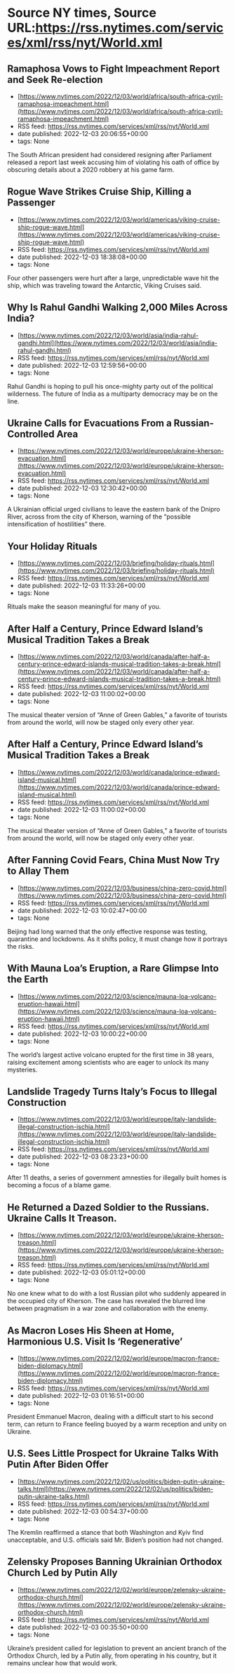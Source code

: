 # Source NY times, Source URL:https://rss.nytimes.com/services/xml/rss/nyt/World.xml

## Ramaphosa Vows to Fight Impeachment Report and Seek Re-election
 - [https://www.nytimes.com/2022/12/03/world/africa/south-africa-cyril-ramaphosa-impeachment.html](https://www.nytimes.com/2022/12/03/world/africa/south-africa-cyril-ramaphosa-impeachment.html)
 - RSS feed: https://rss.nytimes.com/services/xml/rss/nyt/World.xml
 - date published: 2022-12-03 20:06:55+00:00
 - tags: None

The South African president had considered resigning after Parliament released a report last week accusing him of violating his oath of office by obscuring details about a 2020 robbery at his game farm.

## Rogue Wave Strikes Cruise Ship, Killing a Passenger
 - [https://www.nytimes.com/2022/12/03/world/americas/viking-cruise-ship-rogue-wave.html](https://www.nytimes.com/2022/12/03/world/americas/viking-cruise-ship-rogue-wave.html)
 - RSS feed: https://rss.nytimes.com/services/xml/rss/nyt/World.xml
 - date published: 2022-12-03 18:38:08+00:00
 - tags: None

Four other passengers were hurt after a large, unpredictable wave hit the ship, which was traveling toward the Antarctic, Viking Cruises said.

## Why Is Rahul Gandhi Walking 2,000 Miles Across India?
 - [https://www.nytimes.com/2022/12/03/world/asia/india-rahul-gandhi.html](https://www.nytimes.com/2022/12/03/world/asia/india-rahul-gandhi.html)
 - RSS feed: https://rss.nytimes.com/services/xml/rss/nyt/World.xml
 - date published: 2022-12-03 12:59:56+00:00
 - tags: None

Rahul Gandhi is hoping to pull his once-mighty party out of the political wilderness. The future of India as a multiparty democracy may be on the line.

## Ukraine Calls for Evacuations From a Russian-Controlled Area
 - [https://www.nytimes.com/2022/12/03/world/europe/ukraine-kherson-evacuation.html](https://www.nytimes.com/2022/12/03/world/europe/ukraine-kherson-evacuation.html)
 - RSS feed: https://rss.nytimes.com/services/xml/rss/nyt/World.xml
 - date published: 2022-12-03 12:30:42+00:00
 - tags: None

A Ukrainian official urged civilians to leave the eastern bank of the Dnipro River, across from the city of Kherson, warning of the “possible intensification of hostilities” there.

## Your Holiday Rituals
 - [https://www.nytimes.com/2022/12/03/briefing/holiday-rituals.html](https://www.nytimes.com/2022/12/03/briefing/holiday-rituals.html)
 - RSS feed: https://rss.nytimes.com/services/xml/rss/nyt/World.xml
 - date published: 2022-12-03 11:33:26+00:00
 - tags: None

Rituals make the season meaningful for many of you.

## After Half a Century, Prince Edward Island’s Musical Tradition Takes a Break
 - [https://www.nytimes.com/2022/12/03/world/canada/after-half-a-century-prince-edward-islands-musical-tradition-takes-a-break.html](https://www.nytimes.com/2022/12/03/world/canada/after-half-a-century-prince-edward-islands-musical-tradition-takes-a-break.html)
 - RSS feed: https://rss.nytimes.com/services/xml/rss/nyt/World.xml
 - date published: 2022-12-03 11:00:02+00:00
 - tags: None

The musical theater version of “Anne of Green Gables,” a favorite of tourists from around the world, will now be staged only every other year.

## After Half a Century, Prince Edward Island’s Musical Tradition Takes a Break
 - [https://www.nytimes.com/2022/12/03/world/canada/prince-edward-island-musical.html](https://www.nytimes.com/2022/12/03/world/canada/prince-edward-island-musical.html)
 - RSS feed: https://rss.nytimes.com/services/xml/rss/nyt/World.xml
 - date published: 2022-12-03 11:00:02+00:00
 - tags: None

The musical theater version of “Anne of Green Gables,” a favorite of tourists from around the world, will now be staged only every other year.

## After Fanning Covid Fears, China Must Now Try to Allay Them
 - [https://www.nytimes.com/2022/12/03/business/china-zero-covid.html](https://www.nytimes.com/2022/12/03/business/china-zero-covid.html)
 - RSS feed: https://rss.nytimes.com/services/xml/rss/nyt/World.xml
 - date published: 2022-12-03 10:02:47+00:00
 - tags: None

Beijing had long warned that the only effective response was testing, quarantine and lockdowns. As it shifts policy, it must change how it portrays the risks.

## With Mauna Loa’s Eruption, a Rare Glimpse Into the Earth
 - [https://www.nytimes.com/2022/12/03/science/mauna-loa-volcano-eruption-hawaii.html](https://www.nytimes.com/2022/12/03/science/mauna-loa-volcano-eruption-hawaii.html)
 - RSS feed: https://rss.nytimes.com/services/xml/rss/nyt/World.xml
 - date published: 2022-12-03 10:00:22+00:00
 - tags: None

The world’s largest active volcano erupted for the first time in 38 years, raising excitement among scientists who are eager to unlock its many mysteries.

## Landslide Tragedy Turns Italy’s Focus to Illegal Construction
 - [https://www.nytimes.com/2022/12/03/world/europe/italy-landslide-illegal-construction-ischia.html](https://www.nytimes.com/2022/12/03/world/europe/italy-landslide-illegal-construction-ischia.html)
 - RSS feed: https://rss.nytimes.com/services/xml/rss/nyt/World.xml
 - date published: 2022-12-03 08:23:23+00:00
 - tags: None

After 11 deaths, a series of government amnesties for illegally built homes is becoming a focus of a blame game.

## He Returned a Dazed Soldier to the Russians. Ukraine Calls It Treason.
 - [https://www.nytimes.com/2022/12/03/world/europe/ukraine-kherson-treason.html](https://www.nytimes.com/2022/12/03/world/europe/ukraine-kherson-treason.html)
 - RSS feed: https://rss.nytimes.com/services/xml/rss/nyt/World.xml
 - date published: 2022-12-03 05:01:12+00:00
 - tags: None

No one knew what to do with a lost Russian pilot who suddenly appeared in the occupied city of Kherson. The case has revealed the blurred line between pragmatism in a war zone and collaboration with the enemy.

## As Macron Loses His Sheen at Home, Harmonious U.S. Visit Is ‘Regenerative’
 - [https://www.nytimes.com/2022/12/02/world/europe/macron-france-biden-diplomacy.html](https://www.nytimes.com/2022/12/02/world/europe/macron-france-biden-diplomacy.html)
 - RSS feed: https://rss.nytimes.com/services/xml/rss/nyt/World.xml
 - date published: 2022-12-03 01:16:51+00:00
 - tags: None

President Emmanuel Macron, dealing with a difficult start to his second term, can return to France feeling buoyed by a warm reception and unity on Ukraine.

## U.S. Sees Little Prospect for Ukraine Talks With Putin After Biden Offer
 - [https://www.nytimes.com/2022/12/02/us/politics/biden-putin-ukraine-talks.html](https://www.nytimes.com/2022/12/02/us/politics/biden-putin-ukraine-talks.html)
 - RSS feed: https://rss.nytimes.com/services/xml/rss/nyt/World.xml
 - date published: 2022-12-03 00:54:37+00:00
 - tags: None

The Kremlin reaffirmed a stance that both Washington and Kyiv find unacceptable, and U.S. officials said Mr. Biden’s position had not changed.

## Zelensky Proposes Banning Ukrainian Orthodox Church Led by Putin Ally
 - [https://www.nytimes.com/2022/12/02/world/europe/zelensky-ukraine-orthodox-church.html](https://www.nytimes.com/2022/12/02/world/europe/zelensky-ukraine-orthodox-church.html)
 - RSS feed: https://rss.nytimes.com/services/xml/rss/nyt/World.xml
 - date published: 2022-12-03 00:35:50+00:00
 - tags: None

Ukraine’s president called for legislation to prevent an ancient branch of the Orthodox Church, led by a Putin ally, from operating in his country, but it remains unclear how that would work.
